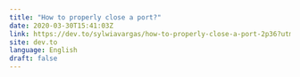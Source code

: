 ```yaml
---
title: "How to properly close a port?"
date: 2020-03-30T15:41:03Z
link: https://dev.to/sylwiavargas/how-to-properly-close-a-port-2p36?utm_medium=RSS&utm_source=news.12bit.vn
site: dev.to
language: English
draft: false
---
```

